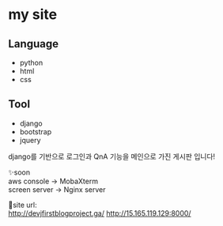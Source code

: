 


# my site



## Language

- python
- html
- css

## Tool

- django
- bootstrap
- jquery

django를 기반으로 로그인과 QnA 기능을 메인으로 가진 게시판 입니다!

✨soon  
aws console -> MobaXterm  
screen server -> Nginx server

🎊site url:  
http://devjfirstblogproject.ga/
http://15.165.119.129:8000/

